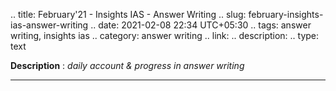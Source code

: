 .. title: February'21 - Insights IAS - Answer Writing
.. slug: february-insights-ias-answer-writing
.. date: 2021-02-08 22:34 UTC+05:30
.. tags: answer writing, insights ias
.. category: answer writing
.. link: 
.. description: 
.. type: text

**Description** : *daily account & progress in answer writing*

***
<!-- TEASER_END -->